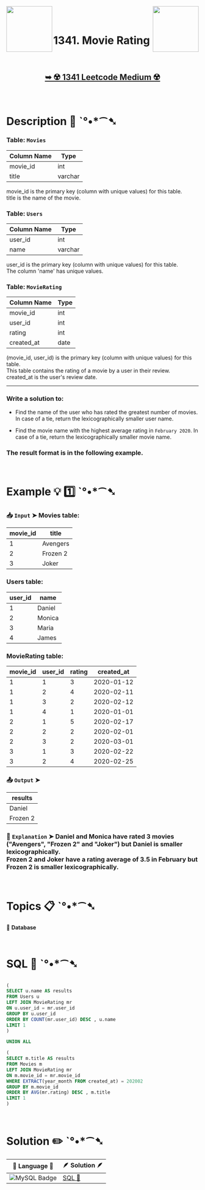 
[<img align="left" src ="https://github.com/user-attachments/assets/c5e05cce-05ba-4f7d-8cea-67dc1112ab98" width = "120px" />](https://github.com/Prakhar-002/LEETCODE/tree/main/%F0%9F%93%9A%20Study%20%F0%9F%8E%A7%20Plan%20%F0%9F%91%A8%F0%9F%8F%BB%E2%80%8D%F0%9F%92%BB/%F0%9F%93%A6%20SQL%2050%20-%20%F0%9F%8C%BD%20Crack%20SQL%20Interview/%F0%9F%94%AC%20Examine%20Thoroughly%20%F0%9F%A7%AC/06%20Subqueries/Day%20%E2%9E%BA%2038%20%F0%9F%8C%BD626.%20Exchange%20Seats)
[<img align="right" src ="https://github.com/user-attachments/assets/6614aa7c-a424-4349-b963-2111d9e9aa0d" width = "120px" />](https://github.com/Prakhar-002/LEETCODE/tree/main/%F0%9F%93%9A%20Study%20%F0%9F%8E%A7%20Plan%20%F0%9F%91%A8%F0%9F%8F%BB%E2%80%8D%F0%9F%92%BB/%F0%9F%93%A6%20SQL%2050%20-%20%F0%9F%8C%BD%20Crack%20SQL%20Interview/%F0%9F%94%AC%20Examine%20Thoroughly%20%F0%9F%A7%AC/06%20Subqueries/Day%20%E2%9E%BA%2040%20%F0%9F%8C%BD1321.%20Restaurant%20Growth)

</br>
</br>

# 1341. Movie Rating

</br>

<h2 align="center"> 

<a href="https://leetcode.com/problems/movie-rating/description/?envType=study-plan-v2&envId=top-sql-50"><strong>➥ ☢️ 1341 Leetcode Medium ☢️ </strong></a>
</h2>

</br>

# Description 📜 ˋ°•*⁀➷

### Table: `Movies`

| Column Name   | Type    |
|---------------|---------|
| movie_id      | int     |
| title         | varchar |

movie_id is the primary key (column with unique values) for this table.</br>
title is the name of the movie.

### Table: `Users`

| Column Name   | Type    |
|---------------|---------|
| user_id       | int     |
| name          | varchar |

user_id is the primary key (column with unique values) for this table.</br>
The column 'name' has unique values.

### Table: `MovieRating`

| Column Name   | Type    |
|---------------|---------|
| movie_id      | int     |
| user_id       | int     |
| rating        | int     |
| created_at    | date    |

(movie_id, user_id) is the primary key (column with unique values) for this table.</br>
This table contains the rating of a movie by a user in their review.</br>
created_at is the user's review date. 

---

### Write a solution to:

- Find the name of the user who has rated the greatest number of movies. In case of a tie, return the lexicographically smaller user name.

- Find the movie name with the highest average rating in `February 2020`. In case of a tie, return the lexicographically smaller movie name.

### The result format is in the following example.

</br>

# Example 💡 1️⃣ ˋ°•*⁀➷

  ### 📥 `Input`  ➤ Movies table:

| movie_id | title    |
| -------- | -------- |
| 1        | Avengers |
| 2        | Frozen 2 |
| 3        | Joker    |

### Users table:

| user_id | name   |
| ------- | ------ |
| 1       | Daniel |
| 2       | Monica |
| 3       | Maria  |
| 4       | James  |

### MovieRating table:

| movie_id | user_id | rating | created_at |
| -------- | ------- | ------ | ---------- |
| 1        | 1       | 3      | 2020-01-12 |
| 1        | 2       | 4      | 2020-02-11 |
| 1        | 3       | 2      | 2020-02-12 |
| 1        | 4       | 1      | 2020-01-01 |
| 2        | 1       | 5      | 2020-02-17 |
| 2        | 2       | 2      | 2020-02-01 |
| 2        | 3       | 2      | 2020-03-01 |
| 3        | 1       | 3      | 2020-02-22 |
| 3        | 2       | 4      | 2020-02-25 |

  ### 📤 `Output`  ➤

| results  |
| -------- |
| Daniel   |
| Frozen 2 |

  ### 🔦 `Explanation`  ➤ Daniel and Monica have rated 3 movies ("Avengers", "Frozen 2" and "Joker") but Daniel is smaller lexicographically.</br> Frozen 2 and Joker have a rating average of 3.5 in February but Frozen 2 is smaller lexicographically.

</br>

# Topics 📋 ˋ°•*⁀➷

🔸 **Database**  </br>

</br>

# SQL 🕍 ˋ°•*⁀➷

```sql

(
SELECT u.name AS results
FROM Users u 
LEFT JOIN MovieRating mr 
ON u.user_id = mr.user_id
GROUP BY u.user_id
ORDER BY COUNT(mr.user_id) DESC , u.name 
LIMIT 1
)

UNION ALL

(
SELECT m.title AS results
FROM Movies m 
LEFT JOIN MovieRating mr 
ON m.movie_id = mr.movie_id
WHERE EXTRACT(year_month FROM created_at) = 202002 
GROUP BY m.movie_id
ORDER BY AVG(mr.rating) DESC , m.title 
LIMIT 1
)

```

</br>

# Solution ✏️ ˋ°•*⁀➷

| 📒 Language 📒  | 🪶 Solution 🪶 |
| ------------- | ------------- |
|  ![MySQL Badge](https://img.shields.io/badge/MySQL-4479A1?logo=mysql&logoColor=fff&style=for-the-badge)  | [SQL 🕍](https://github.com/Prakhar-002/LEETCODE/blob/main/%F0%9F%93%9A%20Study%20%F0%9F%8E%A7%20Plan%20%F0%9F%91%A8%F0%9F%8F%BB%E2%80%8D%F0%9F%92%BB/%F0%9F%93%A6%20SQL%2050%20-%20%F0%9F%8C%BD%20Crack%20SQL%20Interview/%F0%9F%94%AC%20Examine%20Thoroughly%20%F0%9F%A7%AC/06%20Subqueries/Day%20%E2%9E%BA%2039%20%F0%9F%8C%BD1341.%20Movie%20Rating/%F0%9F%95%8D%20SQL%20-%201341.%20Movie%20Rating.sql) |